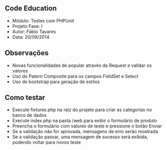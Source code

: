 Code Education
----
- Módulo: Testes com PHPUnit
- Projeto Fase: I
- Autor: Fábio Tavares
- Data: 20/09/2014

Observações
----
- Novas funcionalidades de popular através da Request e validar os valores
- Uso do Patern Composite para os campos FieldSet e Select
- Uso de bootstrap para geração de estilos

Como testar
----
- Execute fixtures.php na raiz do projeto para criar as categorias no banco de dados
- Execute index.php na pasta /web para exibir o formulário de produto
- Preencha o formulário com valores de teste e pressione o botão Enviar
- Se a validação não for aprovada, mensagens de erro serão mostrada
- Se a validação passar, uma mensagem de sucesso será exibida, podendo voltar para novos teste